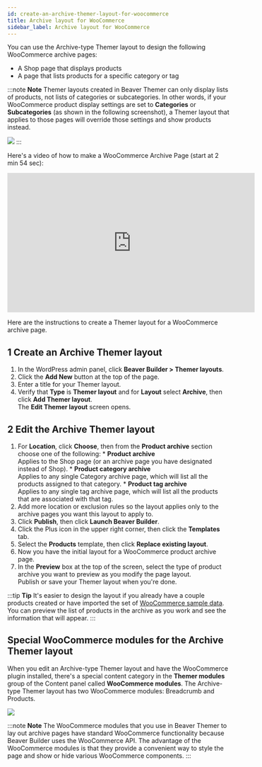 ```yaml
---
id: create-an-archive-themer-layout-for-woocommerce
title: Archive layout for WooCommerce
sidebar_label: Archive layout for WooCommerce
---
```


You can use the Archive-type Themer layout to design the following WooCommerce archive pages:

  * A Shop page that displays products
  * A page that lists products for a specific category or tag

:::note **Note**
Themer layouts created in Beaver Themer can only display lists of products, not lists of categories or subcategories. In other words, if your WooCommerce product display settings are set to **Categories** or **Subcategories** (as shown in the following screenshot), a Themer layout that applies to those pages will override those settings and show products instead.

![](/img/create-an-archive-themer-layout-for-woocommerce-9d809e4b.png)
:::

Here's a video of how to make a WooCommerce Archive Page (start at 2 min 54 sec):

<div className="embed-responsive">
<iframe width="560" height="315" src="https://www.youtube.com/embed/Jz8MXyPrF50" FrameBorder="0" allow="accelerometer; autoplay; encrypted-media; gyroscope; picture-in-picture" allowFullScreen="">
</iframe>
</div>

Here are the instructions to create a Themer layout for a WooCommerce archive page.

## 1 Create an Archive Themer layout

  1. In the WordPress admin panel, click **Beaver Builder > Themer layouts**.
  2. Click the **Add New** button at the top of the page.
  3. Enter a title for your Themer layout.
  4. Verify that **Type** is **Themer layout** and for **Layout** select **Archive**, then click **Add Themer layout**.  
  The **Edit Themer layout** screen opens.

## 2 Edit the Archive Themer layout

  1. For **Location**, click **Choose**, then from the **Product archive** section choose one of the following:
    * **Product archive**  
    Applies to the Shop page (or an archive page you have designated instead of Shop).
    * **Product category archive**  
    Applies to any single Category archive page, which will list all the products assigned to that category.
    * **Product tag archive**  
    Applies to any single tag archive page, which will list all the products that are associated with that tag.
  2. Add more location or exclusion rules so the layout applies only to the archive pages you want this layout to apply to.
  3. Click **Publish**, then click **Launch Beaver Builder**.
  4. Click the Plus icon in the upper right corner, then click the **Templates** tab.
  5. Select the **Products** template, then click **Replace existing layout**.
  6. Now you have the initial layout for a WooCommerce product archive page.
  7. In the **Preview** box at the top of the screen, select the type of product archive you want to preview as you modify the page layout.  
  Publish or save your Themer layout when you're done.

:::tip **Tip**
It's easier to design the layout if you already have a couple products created or have imported the set of [WooCommerce sample data](https://docs.woocommerce.com/document/importing-woocommerce-sample-data/). You can preview the list of products in the archive as you work and see the information that will appear.
:::

## Special WooCommerce modules for the Archive Themer layout

When you edit an Archive-type Themer layout and have the WooCommerce plugin installed, there's a special content category in the **Themer modules** group of the Content panel called **WooCommerce modules**. The Archive-type Themer layout has two WooCommerce modules: Breadcrumb and Products.

![](/img/create-an-archive-themer-layout-for-woocommerce-5de76f05.png)

:::note **Note**
The WooCommerce modules that you use in Beaver Themer to lay out archive pages have standard WooCommerce functionality because Beaver Builder uses the WooCommerce API. The advantage of the WooCommerce modules is that they provide a convenient way to style the page and show or hide various WooCommerce components.
:::

